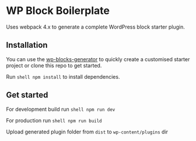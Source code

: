 # WP Block Boilerplate

Uses webpack 4.x to generate a complete WordPress block starter plugin.

## Installation

You can use the [wp-blocks-generator]() to quickly create a customised starter project or clone this repo to get started.

Run ```shell npm install``` to install dependencies.

## Get started

For development build run ```shell npm run dev```

For production run ```shell npm run build```

Upload generated plugin folder from ```dist``` to ```wp-content/plugins``` dir
